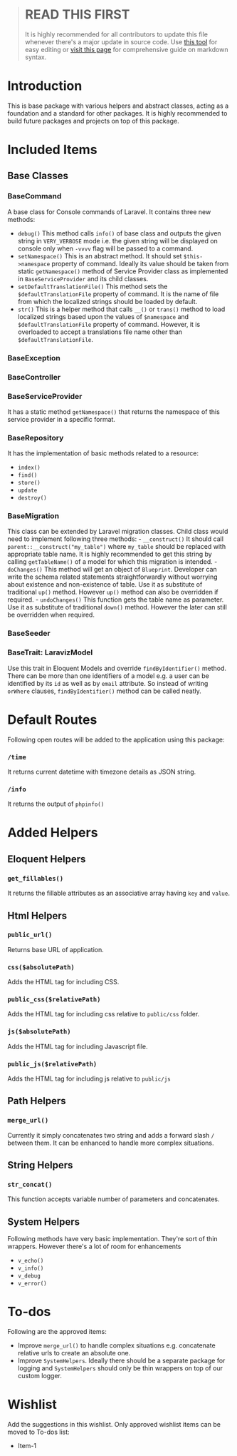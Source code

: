 
> # READ THIS FIRST
> It is highly recommended for all contributors to update this file whenever there's a major update in source code. Use [this tool](https://stackedit.io/app#) for easy editing or [visit this page](https://help.github.com/articles/basic-writing-and-formatting-syntax/) for comprehensive guide on markdown syntax.

# Introduction
This is base package with various helpers and abstract classes, acting as a foundation and a standard for other packages. It is highly recommended to build future packages and projects on top of this package.

# Included Items
## Base Classes
### BaseCommand
A base class for Console commands of Laravel. It contains three new methods:
- `debug()`
This method calls `info()` of base class and outputs the given string in `VERY_VERBOSE` mode i.e. the given string will be displayed on console only when `-vvvv` flag will be passed to a command.
- `setNamespace()`
This is an abstract method. It should set `$this->namespace` property of command. Ideally its value should be taken from static `getNamespace()` method of Service Provider class as implemented in `BaseServiceProvider` and its child classes.
- `setDefaultTranslationFile()`
This method sets the `$defaultTranslationFile` property of command. It is the name of file from which the localized strings should be loaded by default.
- `str()`
This is a helper method that calls `__()` or `trans()` method to load localized strings based upon the values of `$namespace` and `$defaultTranslationFile` property of command. However, it is overloaded to accept a translations file name other than `$defaultTranslationFile`.

### BaseException
### BaseController
### BaseServiceProvider
It has a static method `getNamespace()` that returns the namespace of this service provider in a specific format.
### BaseRepository
It has the implementation of basic methods related to a resource:
- `index()`
- `find()`
- `store()`
- `update`
- `destroy()`

### BaseMigration
This class can be extended by Laravel migration classes. Child class would need to implement following three methods:
	- `__construct()`
	It should call `parent::__construct("my_table")` where `my_table` should be replaced with appropriate table name. It is highly recommended to get this string by calling `getTableName()` of a model for which this migration is intended.
	- `doChanges()`
	This method will get an object of `Blueprint`. Developer can write the schema related statements straightforwardly without worrying about existence and non-existence of table. Use it as substitute of traditional `up()` method. However `up()` method can also be overridden if required.
	- `undoChanges()`
	This function gets the table name as parameter. Use it as substitute of traditional `down()` method. However the later can still be overridden when required.
### BaseSeeder

### BaseTrait: LaravizModel
Use this trait in Eloquent Models and override `findByIdentifier()` method. There can be more than one identifiers of a model e.g. a user can be identified by its `id` as well as by `email` attribute. So instead of writing `orWhere` clauses, `findByIdentifier()` method can be called neatly.

# Default Routes
Following open routes will be added to the application using this package:
### `/time`
It returns current datetime with timezone details as JSON string.

### `/info`
It returns the output of `phpinfo()`

# Added Helpers
## Eloquent Helpers
### `get_fillables()`
It returns the fillable attributes as an associative array having `key` and `value`.

## Html Helpers
### `public_url()`
Returns base URL of application.

### `css($absolutePath)`
Adds the HTML tag for including CSS.
###  `public_css($relativePath)`
Adds the HTML tag for including css relative to `public/css` folder.
### `js($absolutePath)`
Adds the HTML tag for including Javascript file.
### `public_js($relativePath)`
Adds the HTML tag for including js relative to `public/js` 
## Path Helpers
### `merge_url()`
Currently it simply concatenates two string and adds a forward slash `/` between them. It can be enhanced to handle more complex situations.

## String Helpers
### `str_concat()`
This function accepts variable number of parameters and concatenates.

## System Helpers
Following methods have very basic implementation. They're sort of thin wrappers. However there's a lot of room for enhancements
- `v_echo()`
- `v_info()`
- `v_debug`
- `v_error()`

# To-dos
Following are the approved items:
- Improve `merge_url()` to handle complex situations e.g. concatenate relative urls to create an absolute one.
- Improve `SystemHelpers`. Ideally there should be a separate package for logging and `SystemHelpers` should only be thin wrappers on top of our custom logger.

# Wishlist
Add the suggestions in this wishlist. Only approved wishlist items can be moved to To-dos list:
- Item-1